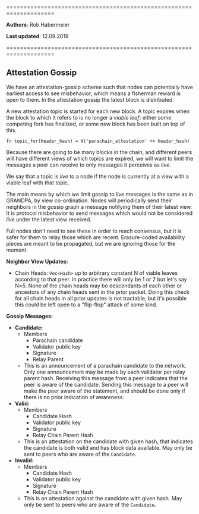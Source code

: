 ====================================================================

**Authors**: Rob Habermeier 

**Last updated**: 12.09.2019

====================================================================

## Attestation Gossip

We have an attestation-gossip scheme such that nodes can potentially have earliest access to see misbehavior, which means a fisherman reward is open to them. In the attestation gossip the latest block is distributed.

A new attestation topic is started for each new block.
A topic expires when the block to which it refers to is no longer a _viable leaf_: either some competing fork has finalized, or some new block has been built on top of this.

`fn topic_for(header_hash) = H('parachain_attestation' ++ header_hash)`

Because there are going to be many blocks in the chain, and different peers will have different views of which topics are expired, we will want to limit the messages a peer can receive to only messages it perceives as _live_.

We say that a topic is _live_ to a node if the node is currently at a view with a viable leaf with that topic.

The main means by which we limit gossip to _live_ messages is the same as in GRANDPA, by view co-ordination. Nodes will periodically send their neighbors in the gossip graph a message notifying them of their latest view. It is protocol misbehavior to send messages which would not be considered _live_ under the latest view received.

Full nodes don't need to see these in order to reach consensus, but it is safer for them to relay those which are recent.
Erasure-coded availability pieces are meant to be propagated, but we are ignoring those for the moment.

**Neighbor View Updates:**
- Chain Heads: `Vec<Hash>` up to arbitrary constant N of viable leaves according to that peer. in practice there will only be 1 or 2 but let's say N=5. None of the chain heads may be descendants of each other or ancestors of any chain heads sent in the prior packet. Doing this check for all chain heads in all prior updates is not tractable, but it's possible this could be left open to a "flip-flop" attack of some kind.

**Gossip Messages:**
- **Candidate:**
    - Members
        - Parachain candidate
        - Validator public key
        - Signature
        - Relay Parent
    - This is an announcement of a parachain candidate to the network. Only one announcement may be made by each validator per relay parent hash. Receiving this message from a peer indicates that the peer is aware of the candidate. Sending this message to a peer will make the peer aware of the statement, and should be done only if there is no prior indication of awareness.
- **Valid:**
    - Members
        - Candidate Hash
        - Validator public key
        - Signature
        - Relay Chain Parent Hash
    - This is an attestation on the candidate with given hash, that indicates the candidate is both valid and has block data available. May only be sent to peers who are aware of the `Candidate`.
- **Invalid:**
    - Members
        - Candidate Hash
        - Validator public key
        - Signature
        - Relay Chain Parent Hash
    - This is an attestation against the candidate with given hash. May only be sent to peers who are aware of the `Candidate`.
